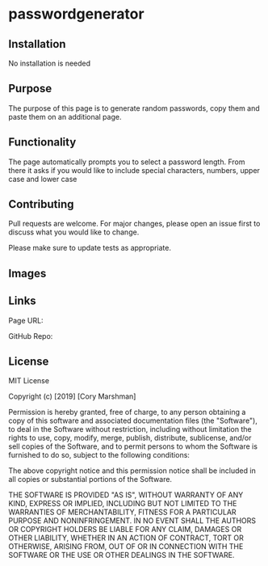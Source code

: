 # passwordgenerator
## Installation

No installation is needed

## Purpose

The purpose of this page is to generate random passwords, copy them and paste them on an additional page.

## Functionality 

The page automatically prompts you to select a password length. From there it asks if you would like to include special characters, numbers, upper case and lower case 

## Contributing
Pull requests are welcome. For major changes, please open an issue first to discuss what you would like to change.

Please make sure to update tests as appropriate.

## Images

## Links

Page URL:

GitHub Repo:

## License
MIT License

Copyright (c) [2019] [Cory Marshman]

Permission is hereby granted, free of charge, to any person obtaining a copy
of this software and associated documentation files (the "Software"), to deal
in the Software without restriction, including without limitation the rights
to use, copy, modify, merge, publish, distribute, sublicense, and/or sell
copies of the Software, and to permit persons to whom the Software is
furnished to do so, subject to the following conditions:

The above copyright notice and this permission notice shall be included in all
copies or substantial portions of the Software.

THE SOFTWARE IS PROVIDED "AS IS", WITHOUT WARRANTY OF ANY KIND, EXPRESS OR
IMPLIED, INCLUDING BUT NOT LIMITED TO THE WARRANTIES OF MERCHANTABILITY,
FITNESS FOR A PARTICULAR PURPOSE AND NONINFRINGEMENT. IN NO EVENT SHALL THE
AUTHORS OR COPYRIGHT HOLDERS BE LIABLE FOR ANY CLAIM, DAMAGES OR OTHER
LIABILITY, WHETHER IN AN ACTION OF CONTRACT, TORT OR OTHERWISE, ARISING FROM,
OUT OF OR IN CONNECTION WITH THE SOFTWARE OR THE USE OR OTHER DEALINGS IN THE
SOFTWARE.

